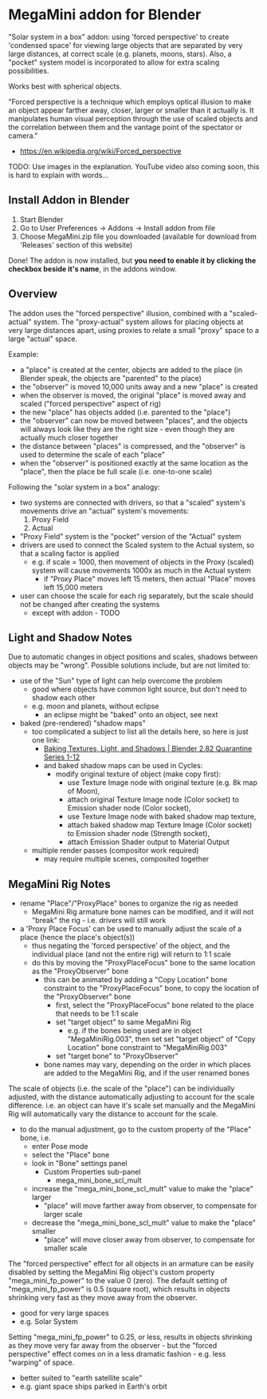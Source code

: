 # MegaMini addon for Blender
"Solar system in a box" addon: using 'forced perspective' to create 'condensed space' for viewing large objects that are separated by very large distances, at correct scale (e.g. planets, moons, stars). Also, a "pocket" system model is incorporated to allow for extra scaling possibilities.

Works best with spherical objects.

"Forced perspective is a technique which employs optical illusion to make an object appear farther away, closer, larger or smaller than it actually is. It manipulates human visual perception through the use of scaled objects and the correlation between them and the vantage point of the spectator or camera."
- https://en.wikipedia.org/wiki/Forced_perspective

TODO: Use images in the explanation. YouTube video also coming soon, this is hard to explain with words...

## Install Addon in Blender
1) Start Blender
2) Go to User Preferences -> Addons -> Install addon from file
3) Choose MegaMini.zip file you downloaded (available for download from 'Releases' section of this website)

Done! The addon is now installed, but **you need to enable it by clicking the checkbox beside it's name**, in the addons window.

## Overview
The addon uses the "forced perspective" illusion, combined with a "scaled-actual" system.
The "proxy-actual" system allows for placing objects at very large distances apart, using proxies to relate a small "proxy" space to a large "actual" space.

Example:
  - a "place" is created at the center, objects are added to the place (in Blender speak, the objects are "parented" to the place)
  - the "observer" is moved 10,000 units away and a new "place" is created
  - when the observer is moved, the original "place" is moved away and scaled ("forced perspective" aspect of rig)
  - the new "place" has objects added (i.e. parented to the "place")
  - the "observer" can now be moved between "places", and the objects will always look like they are the right size - even though they are actually much closer together
  - the distance between "places" is compressed, and the "observer" is used to determine the scale of each "place"
  - when the "observer" is positioned exactly at the same location as the "place", then the place be full scale (i.e. one-to-one scale)

Following the "solar system in a box" analogy:
- two systems are connected with drivers, so that a "scaled" system's movements drive an "actual" system's movements:
  1) Proxy Field
  2) Actual
- "Proxy Field" system is the "pocket" version of the "Actual" system
- drivers are used to connect the Scaled system to the Actual system, so that a scaling factor is applied
  - e.g. if scale = 1000, then movement of objects in the Proxy (scaled) system will cause movements 1000x as much in the Actual system
    - if "Proxy Place" moves left 15 meters, then actual "Place" moves left 15,000 meters
- user can choose the scale for each rig separately, but the scale should not be changed after creating the systems
  - except with addon - TODO

## Light and Shadow Notes
Due to automatic changes in object positions and scales, shadows between objects may be "wrong".
Possible solutions include, but are not limited to:
  - use of the "Sun" type of light can help overcome the problem
    - good where objects have common light source, but don't need to shadow each other
	- e.g. moon and planets, without eclipse
	  - an eclipse might be "baked" onto an object, see next
  - baked (pre-rendered) "shadow maps"
    - too complicated a subject to list all the details here, so here is just one link:
      - [Baking Textures, Light, and Shadows | Blender 2.82 Quarantine Series 1-12](https://www.youtube.com/watch?v=Eio01Yl3G1E)
      - and baked shadow maps can be used in Cycles:
        - modify original texture of object (make copy first):
          - use Texture Image node with original texture (e.g. 8k map of Moon),
          - attach original Texture Image node (Color socket) to Emission shader node (Color socket),
          - use Texture Image node with baked shadow map texture,
		  - attach baked shadow map Texture Image (Color socket) to Emission shader node (Strength socket),
          - attach Emission Shader output to Material Output
    - multiple render passes (compositor work required)
      - may require multiple scenes, composited together

## MegaMini Rig Notes
- rename "Place"/"ProxyPlace" bones to organize the rig as needed
  - MegaMini Rig armature bone names can be modified, and it will not "break" the rig - i.e. drivers will still work
- a 'Proxy Place Focus' can be used to manually adjust the scale of a place (hence the place's object(s))
  - thus negating the 'forced perspective' of the object, and the individual place (and not the entire rig) will return to 1:1 scale
  - do this by moving the "ProxyPlaceFocus" bone to the same location as the "ProxyObserver" bone
    - this can be animated by adding a "Copy Location" bone constraint to the "ProxyPlaceFocus" bone, to copy the location of the "ProxyObserver" bone
	  - first, select the "ProxyPlaceFocus" bone related to the place that needs to be 1:1 scale
	  - set "target object" to same MegaMini Rig
	    - e.g. if the bones being used are in object "MegaMiniRig.003", then set set "target object" of "Copy Location" bone constraint to "MegaMiniRig.003"
	  - set "target bone" to "ProxyObserver"
    - bone names may vary, depending on the order in which places are added to the MegaMini Rig, and if the user renamed bones

The scale of objects (i.e. the scale of the "place") can be individually adjusted, with the distance automatically adjusting to account for the scale difference.
i.e. an object can have it's scale set manually and the MegaMini Rig will automatically vary the distance to account for the scale.
  - to do the manual adjustment, go to the custom property of the "Place" bone, i.e.
    - enter Pose mode
	- select the "Place" bone
	- look in "Bone" settings panel
	    - Custom Properties sub-panel
		  - mega_mini_bone_scl_mult
    - increase the "mega_mini_bone_scl_mult" value to make the "place" larger
	  - "place" will move farther away from observer, to compensate for larger scale
	- decrease the "mega_mini_bone_scl_mult" value to make the "place" smaller
	  - "place" will move closer away from observer, to compensate for smaller scale

The "forced perspective" effect for all objects in an armature can be easily disabled by setting the MegaMini Rig object's custom property "mega_mini_fp_power" to the value 0 (zero).
The default setting of "mega_mini_fp_power" is 0.5 (square root), which results in objects shrinking very fast as they move away from the observer.
  - good for very large spaces
  - e.g. Solar System

Setting "mega_mini_fp_power" to 0.25, or less, results in objects shrinking as they move very far away from the observer - but the "forced perspective" effect comes on in a less dramatic fashion - e.g. less "warping" of space.
  - better suited to "earth satellite scale"
  - e.g. giant space ships parked in Earth's orbit
